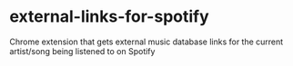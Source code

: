 # external-links-for-spotify
Chrome extension that gets external music database links for the current artist/song being listened to on Spotify
